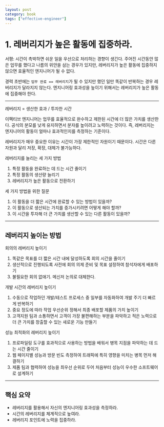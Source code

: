 ```yaml
---
layout: post
category: book
tags: ["effective-engineer"]
---
```

# 1. 레버리지가 높은 활동에 집중하라.

서평: 시간이 촉박하면 쉬운 일을 우선으로 처리하는 경향이 생긴다.
주어진 시간동안 많은 업무를 했다고 나름의 위안을 삼는 경우가 있지만, 레버리지가 높은 활동에 집중하지 않으면 효율적인 엔지니어가 될 수 없다.

경력 초반에는 `업무 완료 == 레버리지`가 될 수 있지만 했던 일만 똑같이 반복하는 경우 레버리지가 달라지지 않는다.
엔지니어링 효과성을 높이기 위해서는 레버리지가 높은 활동에 집중해야 한다.

---

레버리지 = 생산한 효과 / 투자한 시간

이펙티브 엔지니어는 업무를 효율적으로 완수하고 제한된 시간에 더 많은 가치를 생산한다.
공식의 분모를 낮게 유지하면서 분자를 높이려고 노력하는 것이다.
즉, 레버리지는 엔지니어의 활동이 얼마나 효과적인지를 측정하는 기준이다.


레버리지가 매우 중요한 이유는 시간이 가장 제한적인 자원이기 때문이다.
시간은 다른 자원과 달리 저장, 확장, 대체가 불가능하다.


레버리지를 늘리는 세 가지 방법
1. 특정 활동을 완료하는 데 드는 시간 줄이기
2. 특정 활동의 생산량 늘리기
3. 레버리지가 높은 활동으로 전환하기


세 가지 방법을 위한 질문
1. 이 활동을 더 짧은 시간에 완료할 수 있는 방법이 있을까?
2. 이 활동으로 생산되는 가치를 증가시키려면 어떻게 해야 할까?
3. 이 시간을 투자해 더 큰 가치를 생산할 수 있는 다른 활동이 있을까?

---
## 레버리지 높이는 방법

회의의 레버리지 높이기
1. 똑같은 목표를 더 짧은 시간 내에 달성하도록 회의 시간을 줄이기
2. 생산적으로 진행되도록 사전에 회의 의제 준비 및 목표 설정하여 참석자에게 배포하기
3. 불필요한 회의 없애기. 메신저 논의로 대체한다.

개발 시간의 레버리지 높이기
1. 수동으로 작업하던 개발/테스트 프로세스 중 일부를 자동화하여 개발 주기 더 빠르게 반복하기
2. 중요 정도에 따라 작업 우선순위 정해서 최종 배포할 제품의 가치 높이기 
3. 고객지원 팀과 소통하면서 고객이 가장 불편해하는 부분을 파악하고 적은 노력으로 더 큰 가치를 창출할 수 있는 새로운 기능 만들기

성능 최적화의 레버리지 높이기
1. 프로파일링 도구를 효과적으로 사용하는 방법을 배워서 병목 지점을 파악하는 데 드는 시간 줄이기
2. 웹 페이지별 성능과 방문 빈도 측정하여 트래픽에 특히 영향을 미치는 병목 먼저 해결하기
3. 제품 팀과 협력하여 성능을 최우선 순위로 두어 처음부터 성능이 우수한 소프트웨어로 설계하기

---

## 핵심 요약
- 레버리지를 활용해서 자신의 엔지니어링 효과성을 측정하라.
- 시간의 레버리지를 체계적으로 높여라.
- 레버리지 포인트에 노력을 집중하라.